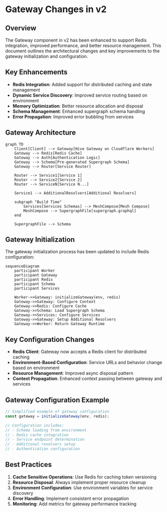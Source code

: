 # Gateway Changes in v2

## Overview

The Gateway component in v2 has been enhanced to support Redis integration, improved performance, and better resource management. This document outlines the architectural changes and key improvements to the gateway initialization and configuration.

## Key Enhancements

- **Redis Integration**: Added support for distributed caching and state management
- **Dynamic Service Discovery**: Improved service routing based on environment
- **Memory Optimization**: Better resource allocation and disposal
- **Schema Management**: Enhanced supergraph schema handling
- **Error Propagation**: Improved error bubbling from services

## Gateway Architecture

```mermaid
graph TD
    Client[Client] --> Gateway[Hive Gateway on Cloudflare Workers]
    Gateway --> Redis[Redis Cache]
    Gateway --> Auth[Authentication Logic]
    Gateway --> Schema[Pre-generated Supergraph Schema]
    Gateway --> Router[Service Router]

    Router --> Service1[Service 1]
    Router --> Service2[Service 2]
    Router --> ServiceN[Service N...]

    Service1 --> AdditionalResolvers[Additional Resolvers]

    subgraph "Build Time"
        Services[Services Schemas] --> MeshCompose[Mesh Compose]
        MeshCompose --> SupergraphFile[supergraph.graphql]
    end

    SupergraphFile --> Schema
```

## Gateway Initialization

The gateway initialization process has been updated to include Redis configuration:

```mermaid
sequenceDiagram
    participant Worker
    participant Gateway
    participant Redis
    participant Schema
    participant Services

    Worker->>Gateway: initializeGateway(env, redis)
    Gateway->>Gateway: Configure Context
    Gateway->>Redis: Configure Cache
    Gateway->>Schema: Load Supergraph Schema
    Gateway->>Services: Configure Services
    Gateway->>Gateway: Setup Additional Resolvers
    Gateway->>Worker: Return Gateway Runtime
```

## Key Configuration Changes

- **Redis Client**: Gateway now accepts a Redis client for distributed caching
- **Environment-Based Configuration**: Service URLs and behavior change based on environment
- **Resource Management**: Improved async disposal pattern
- **Context Propagation**: Enhanced context passing between gateway and services

## Gateway Configuration Example

```typescript
// Simplified example of gateway configuration
const gateway = initializeGateway(env, redis);

// Configuration includes:
// - Schema loading from environment
// - Redis cache integration
// - Service endpoint determination
// - Additional resolvers setup
// - Authentication configuration
```

## Best Practices

1. **Cache Sensitive Operations**: Use Redis for caching token versioning
2. **Resource Disposal**: Always implement proper resource cleanup
3. **Environment Configuration**: Use environment variables for service discovery
4. **Error Handling**: Implement consistent error propagation
5. **Monitoring**: Add metrics for gateway performance tracking
